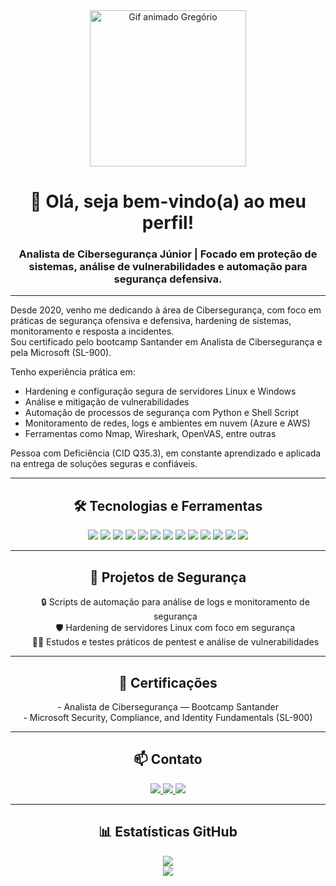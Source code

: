 



<div align="center">
  <img 
    src="https://camo.githubusercontent.com/2366b34bb903c09617990fb5fff4622f3e941349e846ddb7e73df872a9d21233/68747470733a2f2f63646e2e6472696262626c652e636f6d2f75736572732f3733303730332f73637265656e73686f74732f363538313234332f6176656e746f2e676966" 
    alt="Gif animado Gregório" 
    width="250" 
  />

  <h1>👋 Olá, seja bem-vindo(a) ao meu perfil!</h1>
  <h3>Analista de Cibersegurança Júnior | Focado em proteção de sistemas, análise de vulnerabilidades e automação para segurança defensiva.</h3>
</div>

---

Desde 2020, venho me dedicando à área de Cibersegurança, com foco em práticas de segurança ofensiva e defensiva, hardening de sistemas, monitoramento e resposta a incidentes.  
Sou certificado pelo bootcamp Santander em Analista de Cibersegurança e pela Microsoft (SL-900).  

Tenho experiência prática em:  
- Hardening e configuração segura de servidores Linux e Windows  
- Análise e mitigação de vulnerabilidades  
- Automação de processos de segurança com Python e Shell Script  
- Monitoramento de redes, logs e ambientes em nuvem (Azure e AWS)  
- Ferramentas como Nmap, Wireshark, OpenVAS, entre outras  

Pessoa com Deficiência (CID Q35.3), em constante aprendizado e aplicada na entrega de soluções seguras e confiáveis.

---

<div align="center">
  <h2>🛠 Tecnologias e Ferramentas</h2>
  <p>
    <img src="https://img.shields.io/badge/Debian-A81D33?style=for-the-badge&logo=debian&logoColor=white"/>
    <img src="https://img.shields.io/badge/Ubuntu-E95420?style=for-the-badge&logo=ubuntu&logoColor=white"/>
    <img src="https://img.shields.io/badge/Red_Hat-EE0000?style=for-the-badge&logo=redhat&logoColor=white"/>
    <img src="https://img.shields.io/badge/Kali_Linux-557C94?style=for-the-badge&logo=kali-linux&logoColor=white"/>
    <img src="https://img.shields.io/badge/Python-3776AB?style=for-the-badge&logo=python&logoColor=white"/>
    <img src="https://img.shields.io/badge/Shell_Script-89E051?style=for-the-badge&logo=gnu-bash&logoColor=black"/>
    <img src="https://img.shields.io/badge/Nmap-7B0E0E?style=for-the-badge&logo=nmap&logoColor=white"/>
    <img src="https://img.shields.io/badge/Wireshark-0080FF?style=for-the-badge&logo=wireshark&logoColor=white"/>
    <img src="https://img.shields.io/badge/OpenVAS-4682B4?style=for-the-badge&logo=security&logoColor=white"/>
    <img src="https://img.shields.io/badge/Azure-0078D4?style=for-the-badge&logo=microsoftazure&logoColor=white"/>
    <img src="https://img.shields.io/badge/AWS-232F3E?style=for-the-badge&logo=amazonaws&logoColor=white"/>
    <img src="https://img.shields.io/badge/Docker-2496ED?style=for-the-badge&logo=docker&logoColor=white"/>
    <img src="https://img.shields.io/badge/Git-F05032?style=for-the-badge&logo=git&logoColor=white"/>
  </p>
</div>

---

<div align="center">
  <h2>📂 Projetos de Segurança</h2>
  <ul style="list-style-type:none;">
    <li>🔒 Scripts de automação para análise de logs e monitoramento de segurança</li>
    <li>🛡 Hardening de servidores Linux com foco em segurança</li>
    <li>🕵️‍♂️ Estudos e testes práticos de pentest e análise de vulnerabilidades</li>
  </ul>
</div>

---

<div align="center">
  <h2>📜 Certificações</h2>
  <p>
    - Analista de Cibersegurança — Bootcamp Santander<br/>
    - Microsoft Security, Compliance, and Identity Fundamentals (SL-900)<br/>
  </p>
</div>

---

<div align="center">
  <h2>📫 Contato</h2>
  <p>
    <a href="mailto:gregoriodelucca@gmail.com">
      <img src="https://img.shields.io/badge/Gmail-EA4335?style=for-the-badge&logo=gmail&logoColor=white" />
    </a>
    <a href="https://www.linkedin.com/in/gregoriodelucca">
      <img src="https://img.shields.io/badge/LinkedIn-0077B5?style=for-the-badge&logo=linkedin&logoColor=white" />
    </a>
    <a href="https://wa.me/5511971108462">
      <img src="https://img.shields.io/badge/WhatsApp-25D366?style=for-the-badge&logo=whatsapp&logoColor=white" />
    </a>
  </p>
</div>

---

<div align="center">
  <h2>📊 Estatísticas GitHub</h2>
  <p>
    <img src="https://github-readme-stats.vercel.app/api?username=gregoriodelucca&show_icons=true&theme=radical" /><br />
    <img src="https://github-readme-stats.vercel.app/api/top-langs/?username=gregoriodelucca&layout=compact&theme=radical" />
  </p>
</div>
